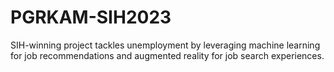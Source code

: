 # PGRKAM-SIH2023
SIH-winning project tackles unemployment by leveraging machine learning for job recommendations and augmented reality for job search experiences.
